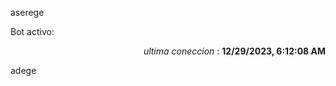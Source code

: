 aserege

<p>Bot activo: </p>
<p align="right"><i>ultima coneccion</i> : <b>12/29/2023, 6:12:08 AM</b></p>

 adege
